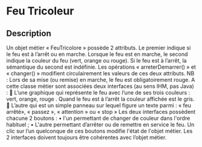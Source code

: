# Feu Tricoleur

## Description 

Un objet métier « FeuTricolore » possède 2 attributs. Le premier indique si le feu est à l’arrêt ou en
marche. Lorsque le feu est en marche, le second indique la couleur du feu (vert, orange ou rouge). Si le feu
est à l’arrêt, la sémantique du second est indéfinie. Les opérations « arreterDemarrer() » et « changer() »
modifient circulairement les valeurs de ces deux attributs.
NB : Lors de sa mise (ou remise) en marche, le feu est obligatoirement rouge.
A cette classe métier sont associées deux interfaces (au sens IHM, pas Java) :
 L’une graphique qui représente le feu avec l’une de ses trois couleurs : vert, orange, rouge . Quand le
feu est à l’arrêt la couleur affichée est le gris.
 L’autre qui est un simple panneau sur lequel figure un texte parmi : « feu arrêté», « passez »,
« attention » ou « stop »
Les deux interfaces possèdent chacune 2 boutons :
• l'un permettant de changer de couleur dans l'ordre habituel ;
• L'autre permettant d’arrêter ou de remettre en service le feu.
Un clic sur l’un quelconque de ces boutons modifie l'état de l'objet métier. Les 2 interfaces doivent toujours
être cohérentes avec l’objet métier.
